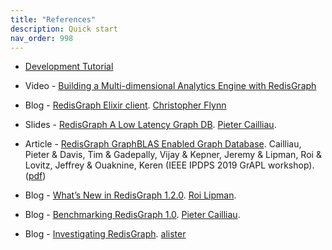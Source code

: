 ```yaml
---
title: "References"
description: Quick start
nav_order: 998
---
```


* [Development Tutorial](https://developer.redis.com/howtos/redisgraph/)

* Video - [Building a Multi-dimensional Analytics Engine with RedisGraph](https://www.youtube.com/watch?v=6FYYn-9fPXE)

* Blog - [RedisGraph Elixir client](https://flynn.gg/blog/redisgraph-elixir/). [Christopher Flynn](https://flynn.gg/)

* Slides - [RedisGraph A Low Latency Graph DB](https://www.slideshare.net/RedisLabs/redisgraph-a-low-latency-graph-db-pieter-cailliau). [Pieter Cailliau](https://redis.com/author/pcailliau/).

* Article - [RedisGraph GraphBLAS Enabled Graph Database](https://arxiv.org/abs/1905.01294).
Cailliau, Pieter & Davis, Tim & Gadepally, Vijay & Kepner, Jeremy & Lipman, Roi & Lovitz, Jeffrey & Ouaknine, Keren (IEEE IPDPS 2019 GrAPL workshop).
([pdf](http://www.mit.edu/~kepner/NEDB2019/NEDB2019-RedisGraph-NEDB.pdf))

* Blog - [What’s New in RedisGraph 1.2.0](https://redis.com/blog/whats-new-redisgraph-1-2-0/). [Roi Lipman](https://redis.com/author/roi/).

* Blog - [Benchmarking RedisGraph 1.0](https://redis.com/blog/new-redisgraph-1-0-achieves-600x-faster-performance-graph-databases/). [Pieter Cailliau](https://redis.com/author/pcailliau/).

* Blog - [Investigating RedisGraph](https://phpscaling.com/2018/12/06/investigating-redisgraph/). [alister](https://phpscaling.com/author/alister/)
